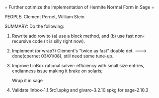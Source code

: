 =  Further optimize the implementation of Hermite Normal Form in Sage =

PEOPLE: Clement Pernet, William Stein

SUMMARY: Do the following:

   1. Rewrite add row to (a) use a block method, and (b) use fast non-recursive code (it is silly right now).

   2. Implement (or wrap?) Clement's "twice as fast" double det. ---> done(cpernet 03/01/08), still need some tune-up.

   3. Improve LinBox rational solver: efficiency with small size entries, endianness issue making it brake on solaris;

       Wrap it in sage

   4. Validate linbox-1.1.5rc1.spkg and givaro-3.2.10.spkg for sage-2.10.3
